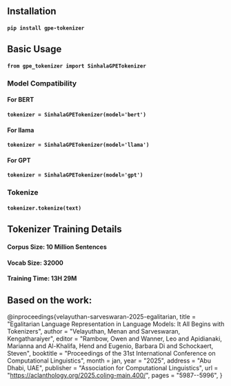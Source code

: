 ## Installation
#### ```pip install gpe-tokenizer```

## Basic Usage
#### ```from gpe_tokenizer import SinhalaGPETokenizer```

### Model Compatibility
#### For BERT
#### ```tokenizer = SinhalaGPETokenizer(model='bert')```

#### For llama
#### ```tokenizer = SinhalaGPETokenizer(model='llama')```

#### For GPT
#### ```tokenizer = SinhalaGPETokenizer(model='gpt')```

### Tokenize
#### ```tokenizer.tokenize(text)```



## Tokenizer Training Details
#### Corpus Size: 10 Million Sentences
#### Vocab Size: 32000
#### Training Time: 13H 29M

## Based on the work:

@inproceedings{velayuthan-sarveswaran-2025-egalitarian,
 title = "Egalitarian Language Representation in Language Models: It All Begins with Tokenizers",
 author = "Velayuthan, Menan and
 Sarveswaran, Kengatharaiyer",
 editor = "Rambow, Owen and
 Wanner, Leo and
 Apidianaki, Marianna and
 Al-Khalifa, Hend and
 Eugenio, Barbara Di and
 Schockaert, Steven",
 booktitle = "Proceedings of the 31st International Conference on Computational Linguistics",
 month = jan,
 year = "2025",
 address = "Abu Dhabi, UAE",
 publisher = "Association for Computational Linguistics",
 url = "https://aclanthology.org/2025.coling-main.400/",
 pages = "5987--5996",
}
